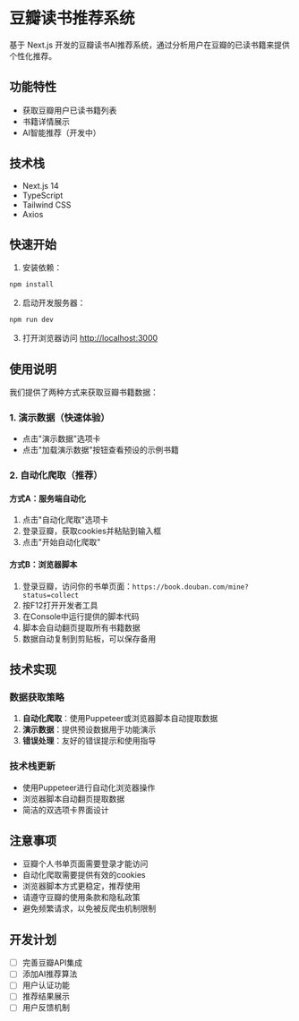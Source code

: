 # 豆瓣读书推荐系统

基于 Next.js 开发的豆瓣读书AI推荐系统，通过分析用户在豆瓣的已读书籍来提供个性化推荐。

## 功能特性

- 获取豆瓣用户已读书籍列表
- 书籍详情展示
- AI智能推荐（开发中）

## 技术栈

- Next.js 14
- TypeScript
- Tailwind CSS
- Axios

## 快速开始

1. 安装依赖：
```bash
npm install
```

2. 启动开发服务器：
```bash
npm run dev
```

3. 打开浏览器访问 [http://localhost:3000](http://localhost:3000)

## 使用说明

我们提供了两种方式来获取豆瓣书籍数据：

### 1. 演示数据（快速体验）
- 点击"演示数据"选项卡
- 点击"加载演示数据"按钮查看预设的示例书籍

### 2. 自动化爬取（推荐）
#### 方式A：服务端自动化
1. 点击"自动化爬取"选项卡
2. 登录豆瓣，获取cookies并粘贴到输入框
3. 点击"开始自动化爬取"

#### 方式B：浏览器脚本
1. 登录豆瓣，访问你的书单页面：`https://book.douban.com/mine?status=collect`
2. 按F12打开开发者工具
3. 在Console中运行提供的脚本代码
4. 脚本会自动翻页提取所有书籍数据
5. 数据自动复制到剪贴板，可以保存备用

## 技术实现

### 数据获取策略
1. **自动化爬取**：使用Puppeteer或浏览器脚本自动提取数据
2. **演示数据**：提供预设数据用于功能演示
3. **错误处理**：友好的错误提示和使用指导

### 技术栈更新
- 使用Puppeteer进行自动化浏览器操作
- 浏览器脚本自动翻页提取数据
- 简洁的双选项卡界面设计

## 注意事项

- 豆瓣个人书单页面需要登录才能访问
- 自动化爬取需要提供有效的cookies
- 浏览器脚本方式更稳定，推荐使用
- 请遵守豆瓣的使用条款和隐私政策
- 避免频繁请求，以免被反爬虫机制限制

## 开发计划

- [ ] 完善豆瓣API集成
- [ ] 添加AI推荐算法
- [ ] 用户认证功能
- [ ] 推荐结果展示
- [ ] 用户反馈机制